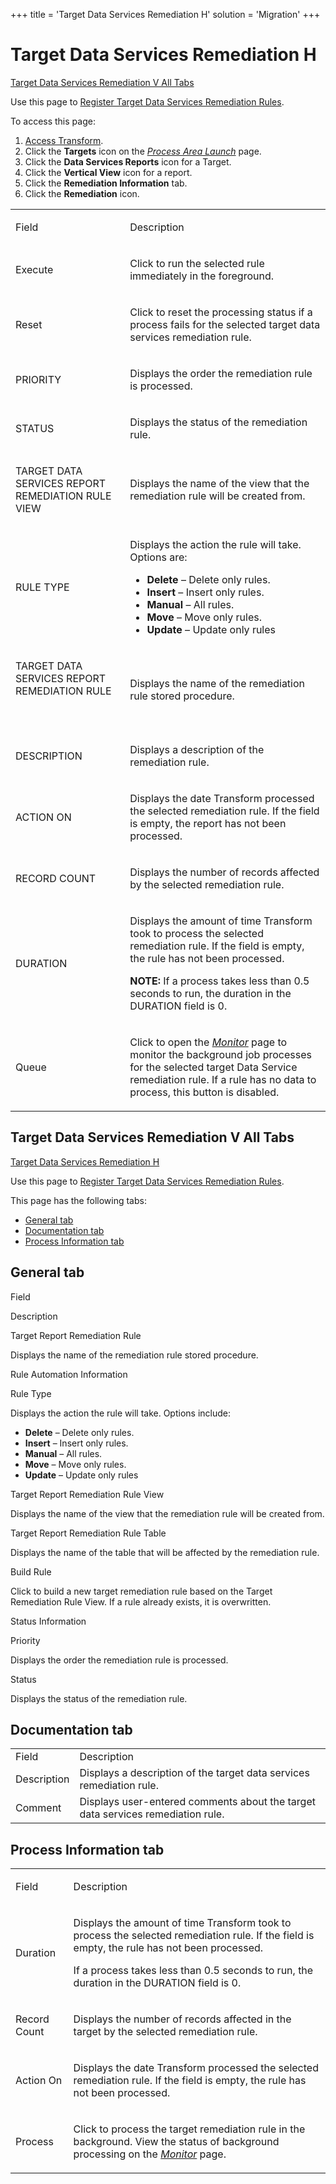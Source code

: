 +++
title = 'Target Data Services Remediation H'
solution = 'Migration'
+++

# Target Data Services Remediation H

[Target Data Services Remediation V All Tabs](#Target_DS_Reme_V)

<div class="use">

Use this page to [Register Target Data Services Remediation
Rules](../Use_Cases/Register_Target_DS_Remediation_Rules.htm).

</div>

To access this page:

1.  [Access Transform](../Config/Access_Transform.htm).
2.  Click the **Targets** icon on the *[Process Area
    Launch](Process_Area_Launch.htm)* page.
3.  Click the **Data Services Reports** icon for a Target.
4.  Click the **Vertical View** icon for a report.
5.  Click the **Remediation Information** tab.
6.  Click the **Remediation** icon.

<table>
<tbody>
<tr class="odd">
<td><p>Field</p></td>
<td><p>Description</p></td>
</tr>
<tr class="even">
<td><p>Execute</p></td>
<td><p>Click to run the selected rule immediately in the foreground.</p></td>
</tr>
<tr class="odd">
<td><p>Reset</p></td>
<td><p>Click to reset the processing status if a process fails for the selected target data services remediation rule.</p></td>
</tr>
<tr class="even">
<td><p>PRIORITY</p></td>
<td><p>Displays the order the remediation rule is processed.</p></td>
</tr>
<tr class="odd">
<td><p>STATUS</p></td>
<td><p>Displays the <span id="Status" class="popUpLink">status</span> of the remediation rule.</p></td>
</tr>
<tr class="even">
<td><p>TARGET DATA SERVICES REPORT REMEDIATION RULE VIEW</p></td>
<td><p>Displays the name of the view that the remediation rule will be created from.</p></td>
</tr>
<tr class="odd">
<td><p>RULE TYPE</p></td>
<td><p>Displays the action the rule will take. Options are:</p>
<ul>
<li><strong>Delete</strong> – Delete only rules.</li>
<li><strong>Insert</strong> – Insert only rules.</li>
<li><strong>Manual</strong> – All rules.</li>
<li><strong>Move</strong> – Move only rules.</li>
<li><strong>Update</strong> – Update only rules</li>
</ul></td>
</tr>
<tr class="even">
<td><p>TARGET DATA SERVICES REPORT REMEDIATION RULE</p>
<p> </p></td>
<td><p>Displays the name of the remediation rule stored procedure.</p></td>
</tr>
<tr class="odd">
<td><p>DESCRIPTION</p></td>
<td><p>Displays a description of the remediation rule.</p></td>
</tr>
<tr class="even">
<td><p>ACTION ON</p></td>
<td><p>Displays the date Transform processed the selected remediation rule. If the field is empty, the report has not been processed.</p></td>
</tr>
<tr class="odd">
<td><p>RECORD COUNT</p></td>
<td><p>Displays the number of records affected by the selected remediation rule.</p></td>
</tr>
<tr class="even">
<td><p>DURATION</p></td>
<td><p>Displays the amount of time Transform took to process the selected remediation rule. If the field is empty, the rule has not been processed.</p>
<p><strong>NOTE:</strong> If a process takes less than 0.5 seconds to run, the duration in the DURATION field is 0.</p></td>
</tr>
<tr class="odd">
<td><p>Queue</p></td>
<td><p>Click to open the <em><a href="../../../Data_Quality/dspMonitor/Page_Desc/Monitor_H.htm">Monitor</a></em> page to monitor the background job processes for the selected target Data Service remediation rule. If a rule has no data to process, this button is disabled.</p></td>
</tr>
</tbody>
</table>

## <span id="Target_DS_Reme_V"></span>Target Data Services Remediation V All Tabs

[Target Data Services Remediation H](#Target_DS_Remediation_H)

<div class="use">

Use this page to [Register Target Data Services Remediation
Rules](../Use_Cases/Register_Target_DS_Remediation_Rules.htm).

</div>

This page has the following tabs:

  - [General tab](#General_Tab)
  - [Documentation tab](#Document)
  - [Process Information tab](#Process)

## <span id="General_Tab"></span>General tab

Field

Description

Target Report Remediation Rule

Displays the name of the remediation rule stored procedure.

Rule Automation Information

Rule Type

Displays the action the rule will take. Options include:

  - **Delete** – Delete only rules.
  - **Insert** – Insert only rules.
  - **Manual** – All rules.
  - **Move** – Move only rules.
  - **Update** – Update only rules

Target Report Remediation Rule View

Displays the name of the view that the remediation rule will be created
from.

Target Report Remediation Rule Table

Displays the name of the table that will be affected by the remediation
rule.

Build Rule

Click to build a new target remediation rule based on the Target
Remediation Rule View. If a rule already exists, it is overwritten.

Status Information

Priority

Displays the order the remediation rule is processed.

Status

Displays the <span id="Status" class="popUpLink">status</span> of the
remediation
rule.

## <span id="Document"></span>Documentation tab

|             |                                                                                 |
| ----------- | ------------------------------------------------------------------------------- |
| Field       | Description                                                                     |
| Description | Displays a description of the target data services remediation rule.            |
| Comment     | Displays user-entered comments about the target data services remediation rule. |

## <span id="Process"></span>Process Information tab

<table>
<tbody>
<tr class="odd">
<td><p>Field</p></td>
<td><p>Description</p></td>
</tr>
<tr class="even">
<td><p>Duration</p></td>
<td><p>Displays the amount of time Transform took to process the selected remediation rule. If the field is empty, the rule has not been processed.</p>
<p>If a process takes less than 0.5 seconds to run, the duration in the DURATION field is 0.</p></td>
</tr>
<tr class="odd">
<td><p>Record Count</p></td>
<td><p>Displays the number of records affected in the target by the selected remediation rule.</p></td>
</tr>
<tr class="even">
<td><p>Action On</p></td>
<td><p>Displays the date Transform processed the selected remediation rule. If the field is empty, the rule has not been processed.</p></td>
</tr>
<tr class="odd">
<td><p>Process</p></td>
<td><p>Click to process the target remediation rule in the background. View the status of background processing on the <em><a href="Monitor_Transform_H.htm">Monitor</a></em> page. </p></td>
</tr>
</tbody>
</table>
